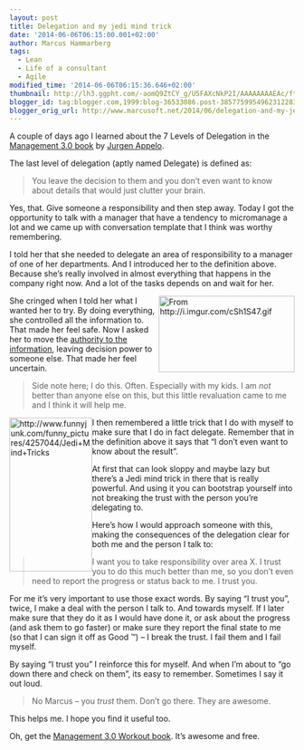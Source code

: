```yaml
---
layout: post
title: Delegation and my jedi mind trick
date: '2014-06-06T06:15:00.001+02:00'
author: Marcus Hammarberg
tags:
  - Lean
  - Life of a consultant
  - Agile
modified_time: '2014-06-06T06:15:36.646+02:00'
thumbnail: http://lh3.ggpht.com/-aomQ9ZtCY_g/U5FAXcNkP2I/AAAAAAAAEAc/ftGtlyIU0Ik/s72-c/cringe_thumb.gif?imgmax=800
blogger_id: tag:blogger.com,1999:blog-36533086.post-3857759954962312283
blogger_orig_url: http://www.marcusoft.net/2014/06/delegation-and-my-jedi-mind-trick.html
---
```



A couple of days ago I learned about the 7 Levels of Delegation in the
<a href="http://www.management30.com/" target="_blank">Management 3.0
book</a> by <a
href="https://www.google.com/url?sa=t&amp;rct=j&amp;q=&amp;esrc=s&amp;source=web&amp;cd=1&amp;cad=rja&amp;uact=8&amp;ved=0CCEQFjAA&amp;url=http%3A%2F%2Fwww.jurgenappelo.com%2F&amp;ei=Kz2RU4uvDsak8AXYnoLgCQ&amp;usg=AFQjCNFQF3L_S22dgS4IcJ7x3BsXhPqeYQ&amp;sig2=hsU2Df04eVnbcoCvid31GQ&amp;bvm=bv.68445247,d.dGc"
target="_blank">Jurgen Appelo</a>.

The last level of delegation (aptly named Delegate) is defined as:

> You leave the decision to them and you don’t even want
> to know about details that would just clutter your brain.

Yes, that. Give someone a responsibility and then step away. Today I got
the opportunity to talk with a manager that have a tendency to
micromanage a lot and we came up with conversation template that I think
was worthy remembering.



I told her that she needed to delegate an area of responsibility to a
manager of one of her departments. And I introduced her to the
definition above. Because she’s really involved in almost everything
that happens in the company right now. And a lot of the tasks depends on
and wait for her.

[<img
src="http://lh3.ggpht.com/-aomQ9ZtCY_g/U5FAXcNkP2I/AAAAAAAAEAc/ftGtlyIU0Ik/cringe_thumb.gif?imgmax=800"
title="cringe" style="float: right; display: inline" data-align="right"
width="240" height="135" alt="From http://i.imgur.com/cSh1S47.gif" />](http://lh6.ggpht.com/-__oMSDapPJA/U5FATJewXAI/AAAAAAAAEAU/OjtV9otUMco/s1600-h/cringe%25255B2%25255D.gif)She
cringed when I told her what I wanted her to try. By doing everything,
she controlled all the information to. That made her feel safe. Now I
asked her to move the <a
href="http://www.marcusoft.net/2014/06/move-information-to-authority-and-not.html"
target="_blank">authority to the information</a>, leaving decision power
to someone else. That made her feel uncertain. 

> Side note here; I do this. Often. Especially with my kids. I am *not*
> better than anyone else on this, but this little revaluation came to
> me and I think it will help me. 

[<img
src="http://lh4.ggpht.com/-F2Xs9e6ttwA/U5FAZrusbvI/AAAAAAAAEAs/wDae8SeLwhA/jedimindtrick_thumb%25255B15%25255D.jpg?imgmax=800"
title="jedimindtrick"
style="border-top: 0px; border-right: 0px; background-image: none; border-bottom: 0px; float: left; padding-top: 0px; padding-left: 0px; border-left: 0px; display: inline; padding-right: 0px"
data-border="0" data-align="left" width="146" height="272"
alt="http://www.funnyjunk.com/funny_pictures/4257044/Jedi+Mind+Tricks" />](http://lh3.ggpht.com/-fX_FIYNDpm8/U5FAYtBbTZI/AAAAAAAAEAk/4_xiCqUrzPQ/s1600-h/jedimindtrick%25255B17%25255D.jpg)I
then remembered a little trick that I do with myself to make sure that I
do in fact delegate. Remember that in the definition above it says that
“I don’t even want to know about the result”.

At first that can look sloppy and maybe lazy but there’s a Jedi mind
trick in there that is really powerful. And using it you can bootstrap
yourself into not breaking the trust with the person you’re delegating
to.

Here’s how I would approach someone with this, making the consequences
of the delegation clear for both me and the person I talk to:

> I want you to take responsibility over area X. I trust you to do this
> much better than me, so you don’t even need to report the progress or
> status back to me. I trust you.

For me it’s very important to use those exact words. By saying “I trust
you”, twice, I make a deal with the person I talk to. And towards
myself. If I later make sure that they do it as I would have done it, or
ask about the progress (and ask them to go faster) or make sure they
report the final state to me (so that I can sign it off as Good ™) – I
break the trust. I fail them and I fail myself.

By saying “I trust you” I reinforce this for myself. And when I’m about
to “go down there and check on them”, its easy to remember. Sometimes I
say it out loud.

> No Marcus – you *trust* them. Don’t go there. They are awesome.

This helps me. I hope you find it useful too. 

Oh, get the <a href="http://www.management30.com/workouts/"
target="_blank">Management 3.0 Workout book</a>. It’s awesome and free.
